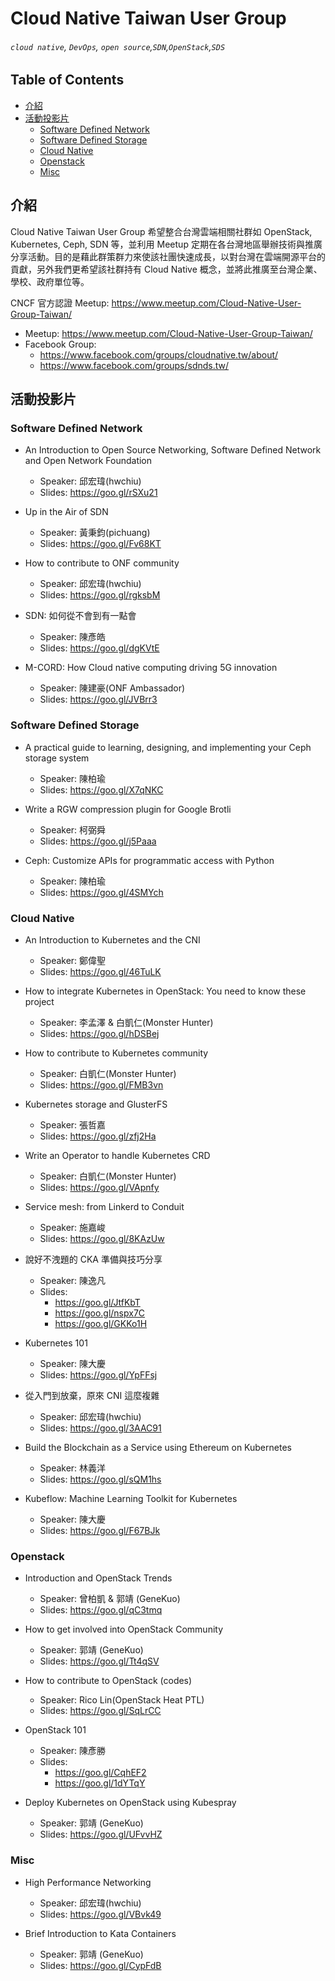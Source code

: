 # Cloud Native Taiwan User Group

###### `cloud native`, `DevOps`, `open source`,`SDN`,`OpenStack`,`SDS`


## Table of Contents
- [介紹](#介紹)
- [活動投影片](#活動投影片)
    - [Software Defined Network](#software-defined-network)
    - [Software Defined Storage](#software-defined-storage)
    - [Cloud Native](#cloud-native)
    - [Openstack](#openstack)
    - [Misc](#misc)

## 介紹
Cloud Native Taiwan User Group 希望整合台灣雲端相關社群如 OpenStack, Kubernetes, Ceph, SDN 等，並利用 Meetup 定期在各台灣地區舉辦技術與推廣分享活動。目的是藉此群策群力來使該社團快速成長，以對台灣在雲端開源平台的貢獻，另外我們更希望該社群持有 Cloud Native 概念，並將此推廣至台灣企業、學校、政府單位等。

CNCF 官方認證 Meetup: https://www.meetup.com/Cloud-Native-User-Group-Taiwan/ 

- Meetup: https://www.meetup.com/Cloud-Native-User-Group-Taiwan/ 
- Facebook Group: 
    - https://www.facebook.com/groups/cloudnative.tw/about/
    - https://www.facebook.com/groups/sdnds.tw/

## 活動投影片
### Software Defined Network
- An Introduction to Open Source Networking, Software Defined Network and Open Network Foundation
    - Speaker: 邱宏瑋(hwchiu)
    - Slides: https://goo.gl/rSXu21

- Up in the Air of SDN
    - Speaker: 黃秉鈞(pichuang)
    - Slides: https://goo.gl/Fv68KT

- How to contribute to ONF community
    - Speaker: 邱宏瑋(hwchiu)
    - Slides: https://goo.gl/rgksbM

- SDN: 如何從不會到有一點會
    - Speaker: 陳彥皓
    - Slides: https://goo.gl/dgKVtE

- M-CORD: How Cloud native computing driving 5G innovation
    - Speaker: 陳建豪(ONF Ambassador)
    - Slides: https://goo.gl/JVBrr3

### Software Defined Storage
- A practical guide to learning, designing, and implementing your Ceph storage system
    - Speaker: 陳柏瑜
    - Slides: https://goo.gl/X7qNKC

- Write a RGW compression plugin for Google Brotli 
    - Speaker: 柯弼舜
    - Slides: https://goo.gl/j5Paaa

- Ceph: Customize APIs for programmatic access with Python
    - Speaker: 陳柏瑜
    - Slides: https://goo.gl/4SMYch

### Cloud Native
- An Introduction to Kubernetes and the CNI
    - Speaker: 鄭偉聖
    - Slides: https://goo.gl/46TuLK

- How to integrate Kubernetes in OpenStack: You need to know these project
    - Speaker: 李孟澤 & 白凱仁(Monster Hunter)
    - Slides: https://goo.gl/hDSBej

- How to contribute to Kubernetes community
    - Speaker: 白凱仁(Monster Hunter)
    - Slides: https://goo.gl/FMB3vn

- Kubernetes storage and GlusterFS
    - Speaker: 張哲嘉
    - Slides: https://goo.gl/zfj2Ha

- Write an Operator to handle Kubernetes CRD
    - Speaker: 白凱仁(Monster Hunter)
    - Slides: https://goo.gl/VApnfy

- Service mesh: from Linkerd to Conduit
    - Speaker: 施嘉峻
    - Slides: https://goo.gl/8KAzUw

- 說好不洩題的 CKA 準備與技巧分享
    - Speaker: 陳逸凡
    - Slides: 
        - https://goo.gl/JtfKbT
        - https://goo.gl/nspx7C
        - https://goo.gl/GKKo1H
       
- Kubernetes 101
    - Speaker: 陳大慶
    - Slides: https://goo.gl/YpFFsj

- 從入門到放棄，原來 CNI 這麼複雜
    - Speaker: 邱宏瑋(hwchiu)
    - Slides: https://goo.gl/3AAC91

- Build the Blockchain as a Service  using Ethereum on Kubernetes
    - Speaker: 林義洋
    - Slides: https://goo.gl/sQM1hs

- Kubeflow: Machine Learning Toolkit for Kubernetes
    - Speaker: 陳大慶
    - Slides: https://goo.gl/F67BJk

### Openstack
- Introduction and OpenStack Trends
    - Speaker: 曾柏凱 & 郭靖 (GeneKuo)
    - Slides: https://goo.gl/qC3tmq

- How to get involved into OpenStack Community
    - Speaker: 郭靖 (GeneKuo)
    - Slides: https://goo.gl/Tt4qSV

- How to contribute to OpenStack (codes)
    - Speaker: Rico Lin(OpenStack Heat PTL)
    - Slides: https://goo.gl/SqLrCC

- OpenStack 101
    - Speaker: 陳彥勝
    - Slides: 
        - https://goo.gl/CqhEF2
        - https://goo.gl/1dYTqY

- Deploy Kubernetes on OpenStack using Kubespray
    - Speaker: 郭靖 (GeneKuo)
    - Slides: https://goo.gl/UFvvHZ

### Misc
- High Performance Networking
    - Speaker: 邱宏瑋(hwchiu)
    - Slides: https://goo.gl/VBvk49
    
- Brief Introduction to Kata Containers
    - Speaker: 郭靖 (GeneKuo)
    - Slides: https://goo.gl/CypFdB
